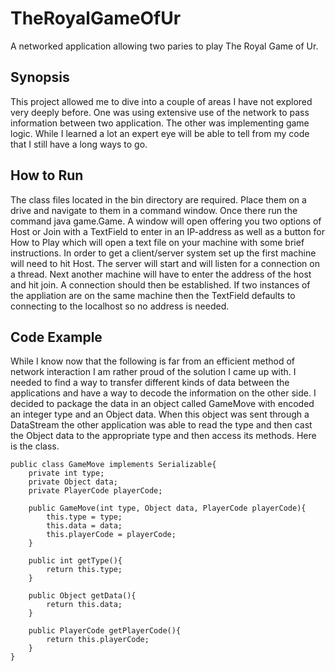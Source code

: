 # TheRoyalGameOfUr
A networked application allowing two paries to play The Royal Game of Ur.

## Synopsis
This project allowed me to dive into a couple of areas I have not explored very deeply before. One was using extensive use of the network to pass information between two application. The other was implementing game logic. While I learned a lot an expert eye will be able to tell from my code that I still have a long ways to go.

## How to Run
The class files located in the bin directory are required. Place them on a drive and navigate to them in a command window. Once there run the command java game.Game. A window will open offering you two options of Host or Join with a TextField to enter in an IP-address as well as a button for How to Play which will open a text file on your machine with some brief instructions. In order to get a client/server system set up the first machine will need to hit Host. The server will start and will listen for a connection on a thread. Next another machine will have to enter the address of the host and hit join. A connection should then be established. If two instances of the appliation are on the same machine then the TextField defaults to connecting to the localhost so no address is needed.

## Code Example
While I know now that the following is far from an efficient method of network interaction I am rather proud of the solution I came up with. I needed to find a way to transfer different kinds of data between the applications and have a way to decode the information on the other side. I decided to package the data in an object called GameMove with encoded an integer type and an Object data. When this object was sent through a DataStream the other application was able to read the type and then cast the Object data to the appropriate type and then access its methods. Here is the class.
```
public class GameMove implements Serializable{
	private int type;
	private Object data;
	private PlayerCode playerCode;

	public GameMove(int type, Object data, PlayerCode playerCode){
		this.type = type;
		this.data = data;
		this.playerCode = playerCode;
	}

	public int getType(){
		return this.type;
	}

	public Object getData(){
		return this.data;
	}

	public PlayerCode getPlayerCode(){
		return this.playerCode;
	}
}
```

